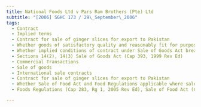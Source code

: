 ```yaml
---
title: National Foods Ltd v Pars Ram Brothers (Pte) Ltd 
subtitle: "[2006] SGHC 173 / 29\_September\_2006"
tags:
  - Contract
  - Implied terms
  - Contract for sale of ginger slices for export to Pakistan
  - Whether goods of satisfactory quality and reasonably fit for purpose for which goods were bought
  - Whether implied conditions of contract under Sale of Goods Act breached
  - Sections 14(2), 14(3) Sale of Goods Act (Cap 393, 1999 Rev Ed)
  - Commercial Transactions
  - Sale of goods
  - International sale contracts
  - Contract for sale of ginger slices for export to Pakistan
  - Whether Sale of Food Act and Food Regulations applicable where sale of food products under contract not for sale in Singapore
  - Foods Regulations (Cap 283, Rg 1, 2005 Rev Ed), Sale of Food Act (Cap 283, 2002 Rev Ed)

---
```


